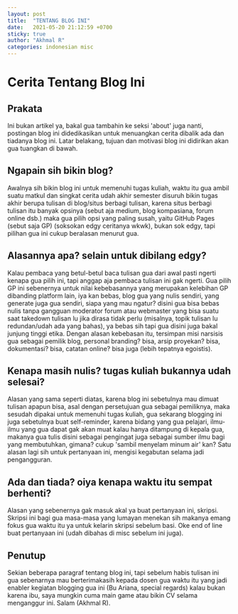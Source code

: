 ```yaml
---
layout: post
title:  "TENTANG BLOG INI"
date:   2021-05-20 21:12:59 +0700
sticky: true
author: "Akhmal R"
categories: indonesian misc
---
```


# Cerita Tentang Blog Ini

## Prakata

Ini bukan artikel ya, bakal gua tambahin ke seksi 'about' juga nanti, postingan blog ini didedikasikan untuk menuangkan cerita dibalik ada dan tiadanya blog ini. Latar belakang, tujuan dan motivasi blog ini didirikan akan gua tuangkan di bawah.

## Ngapain sih bikin blog?

Awalnya sih bikin blog ini untuk memenuhi tugas kuliah, waktu itu gua ambil suatu matkul dan singkat cerita udah akhir semester disuruh bikin tugas akhir berupa tulisan di blog/situs berbagi tulisan, karena situs berbagi tulisan itu banyak opsinya (sebut aja medium, blog kompasiana, forum online dsb.) maka gua pilih opsi yang paling susah, yaitu GitHub Pages (sebut saja GP) (soksokan edgy ceritanya wkwk), bukan sok edgy, tapi pilihan gua ini cukup beralasan menurut gua.

## Alasannya apa? selain untuk dibilang edgy?

Kalau pembaca yang betul-betul baca tulisan gua dari awal pasti ngerti kenapa gua pilih ini, tapi anggap aja pembaca tulisan ini gak ngerti. Gua pilih GP ini sebenernya untuk nilai kebebasannya yang merupakan kelebihan GP dibanding platform lain, iya kan bebas, blog gua yang nulis sendiri, yang generate juga gua sendiri, siapa yang mau ngatur? disini gua bisa bebas nulis tanpa gangguan moderator forum atau webmaster yang bisa suatu saat takedown tulisan lu jika dirasa tidak perlu (misalnya, topik tulisan lu redundan/udah ada yang bahas), ya bebas sih tapi gua disini juga bakal junjung tinggi etika. Dengan alasan kebebasan itu, tersimpan misi narsisis gua sebagai pemilik blog, personal branding? bisa, arsip proyekan? bisa, dokumentasi? bisa, catatan online? bisa juga (lebih tepatnya egoistis).

## Kenapa masih nulis? tugas kuliah bukannya udah selesai?

Alasan yang sama seperti diatas, karena blog ini sebetulnya mau dimuat tulisan apapun bisa, asal dengan persetujuan gua sebagai pemiliknya, maka sesudah dipakai untuk memenuhi tugas kuliah, gua sekarang blogging ini juga sebetulnya buat self-reminder, karena bidang yang gua pelajari, ilmu-ilmu yang gua dapat gak akan muat kalau hanya ditampung di kepala gua, makanya gua tulis disini sebagai pengingat juga sebagai sumber ilmu bagi yang membutuhkan, gimana? cukup 'sambil menyelam minum air' kan? Satu alasan lagi sih untuk pertanyaan ini, mengisi kegabutan selama jadi pengangguran.

## Ada dan tiada? oiya kenapa waktu itu sempat berhenti?

Alasan yang sebenernya gak masuk akal ya buat pertanyaan ini, skripsi. Skripsi ini bagi gua masa-masa yang lumayan menekan sih makanya emang fokus gua waktu itu ya untuk kelarin skripsi sebelum basi. Oke end of line buat pertanyaan ini (udah dibahas di misc sebelum ini juga).

## Penutup

Sekian beberapa paragraf tentang blog ini, tapi sebelum habis tulisan ini gua sebenarnya mau berterimakasih kepada dosen gua waktu itu yang jadi enabler kegiatan blogging gua ini (Bu Ariana, special regards) kalau bukan karena ibu, saya mungkin cuma main game atau bikin CV selama menganggur ini. Salam (Akhmal R).
